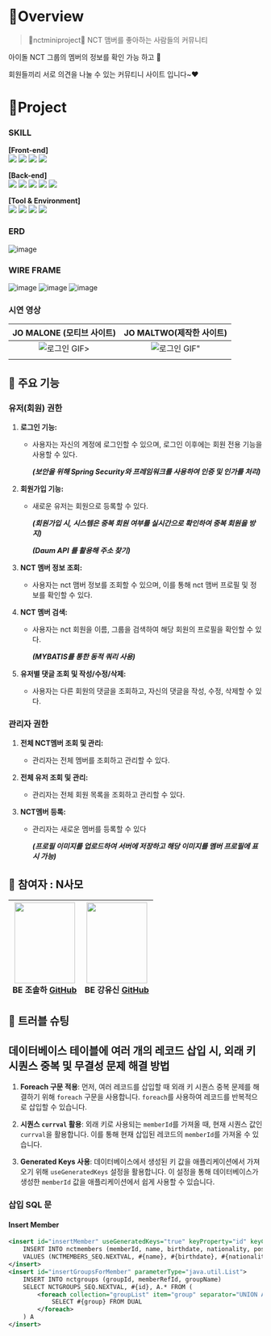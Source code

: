 
#  🍳Overview

> 💚nctminiproject💚 NCT 맴버를 좋아하는 사람들의 커뮤니티

아이돌 NCT 그룹의 멤버의 정보를 확인 가능 하고 👀

회원들끼리 서로 의견을 나눌 수 있는 커뮤티니 사이트 입니다~❤

#  🚩Project

### SKILL
**[Front-end]**  
<img src="https://img.shields.io/badge/javascript-F7DF1E?style=for-the-badge&logo=javascript&logoColor=black"> <img src="https://img.shields.io/badge/bootstrap-7952B3?style=for-the-badge&logo=bootstrap&logoColor=white">
<img src="https://img.shields.io/badge/css-1572B6?style=for-the-badge&logo=css3&logoColor=white"> <img src="https://img.shields.io/badge/HTML5-E34F26?style=for-the-badge&logo=html5&logoColor=white" /> 

**[Back-end]**   
<img src="https://img.shields.io/badge/java-007396?style=for-the-badge&logo=java&logoColor=white"> <img src="https://img.shields.io/badge/oracle-F80000?style=for-the-badge&logo=oracle&logoColor=white"> <img src="https://img.shields.io/badge/spring-6DB33F?style=for-the-badge&logo=spring&logoColor=white"> 
<img src="https://img.shields.io/badge/apache tomcat-F8DC75?style=for-the-badge&logo=apachetomcat&logoColor=white"> <img src="https://img.shields.io/badge/MyBatis-%232BA9E1.svg?style=for-the-badge&logoColor=white" /> 

**[Tool & Environment]**  
<img src="https://img.shields.io/badge/github-181717?style=for-the-badge&logo=github&logoColor=white"> <img src="https://img.shields.io/badge/eclipse ide-2C2255?style=for-the-badge&logo=eclipse ide&logoColor=white"> <img src="https://img.shields.io/badge/figma-F24E1E?style=for-the-badge&logo=figma&logoColor=white"> <img src="https://img.shields.io/badge/Postman-FF6C37?style=for-the-badge&logo=postman&logoColor=white" />

### ERD
![image](https://github.com/simidot/nctminiproject/assets/74632395/873f2013-46bb-42d4-809b-f65e0355cbe8)


### WIRE FRAME
![image](https://github.com/simidot/nctminiproject/assets/114278754/806cf5d0-b14e-47bc-96bd-64e00adb88f5)
![image](https://github.com/simidot/nctminiproject/assets/114278754/d9302fe2-c899-4055-8f0c-1d96dac8d6fb)
![image](https://github.com/simidot/nctminiproject/assets/114278754/078e685d-b0c2-4dee-bcb7-00fe2c6c8527)




### 시연 영상 

| JO MALONE (모티브 사이트) | JO MALTWO(제작한 사이트) |
| :--------: | :--------: |
| ![로그인 GIF](https://github.com/simidot/nctminiproject/assets/114278754/480eb52c-f311-4422-b51e-f4524ba093e2)>|![로그인 GIF](https://github.com/simidot/nctminiproject/assets/114278754/480eb52c-f311-4422-b51e-f4524ba093e2)"|
|||
## 📍 주요 기능
### 유저(회원) 권한

1. **로그인 기능:**
   - 사용자는 자신의 계정에 로그인할 수 있으며, 로그인 이후에는 회원 전용 기능을 사용할 수 있다.

     **_(보안을 위해 Spring Security와 프레임워크를 사용하여 인증 및 인가를 처리)_**

2. **회원가입 기능:**
    - 새로운 유저는 회원으로 등록할 수 있다.

      **_(회원가입 시, 시스템은 중복 회원 여부를 실시간으로 확인하여 중복 회원을 방지)_**

      **_(Daum API 를 활용해 주소 찾기)_**

3. **NCT 멤버 정보 조회:**
    - 사용자는 nct 맴버 정보를 조회할 수 있으며, 이를 통해 nct 맴버 프로필 및 정보를 확인할 수 있다.

4. **NCT 멤버 검색:**
    - 사용자는 nct 회원을 이름, 그룹을 검색하여 해당 회원의 프로필을 확인할 수 있다.

      **_(MYBATIS를 통한 동적 쿼리 사용)_**

5. **유저별 댓글 조회 및 작성/수정/삭제:**
    - 사용자는 다른 회원의 댓글을 조회하고, 자신의 댓글을 작성, 수정, 삭제할 수 있다.



### 관리자 권한

1. **전체 NCT멤버 조회 및 관리:**
    - 관리자는 전체 멤버를 조회하고 관리할 수 있다.

2. **전체 유저 조회 및 관리:**
    - 관리자는 전체 회원 목록을 조회하고 관리할 수 있다.

3. **NCT멤버 등록:**
    - 관리자는 새로운 멤버를 등록할 수 있다

      **_(프로필 이미지를 업로드하여 서버에 저장하고 해당 이미지를 멤버 프로필에 표시 가능)_**



## 🚀 참여자 : N사모  

|<img src="https://github.com/simidot/nctminiproject/assets/74632395/69cc536e-5419-4463-85f2-5ef30f2b5feb" width="120" height="160"/><br/>BE 조솔하 <a href="https://github.com/josolha">GitHub</a>|<img src="https://github.com/simidot/nctminiproject/assets/74632395/fdd43849-ca33-4c55-ade2-1b362a0959cc" width="120" height="160"/><br/>BE 강유신 <a href="https://github.com/simidot">GitHub</a>|
|:---:|:---:|


## 💊 트러블 슈팅
## 데이터베이스 테이블에 여러 개의 레코드 삽입 시, 외래 키 시퀀스 중복 및 무결성 문제 해결 방법

1. **Foreach 구문 적용**: 먼저, 여러 레코드를 삽입할 때 외래 키 시퀀스 중복 문제를 해결하기 위해 `foreach` 구문을 사용합니다. `foreach`를 사용하여 레코드를 반복적으로 삽입할 수 있습니다.

2. **시퀀스 `currval` 활용**: 외래 키로 사용되는 `memberId`를 가져올 때, 현재 시퀀스 값인 `currval`을 활용합니다. 이를 통해 현재 삽입된 레코드의 `memberId`를 가져올 수 있습니다.

3. **Generated Keys 사용**: 데이터베이스에서 생성된 키 값을 애플리케이션에서 가져오기 위해 `useGeneratedKeys` 설정을 활용합니다. 이 설정을 통해 데이터베이스가 생성한 `memberId` 값을 애플리케이션에서 쉽게 사용할 수 있습니다.

### 삽입 SQL 문

#### Insert Member

```xml
<insert id="insertMember" useGeneratedKeys="true" keyProperty="id" keyColumn="memberId">
    INSERT INTO nctmembers (memberId, name, birthdate, nationality, position, mbti, image, regdate)
    VALUES (NCTMEMBERS_SEQ.NEXTVAL, #{name}, #{birthdate}, #{nationality}, #{position}, #{mbti}, #{image}, SYSDATE)
</insert>
<insert id="insertGroupsForMember" parameterType="java.util.List">
    INSERT INTO nctgroups (groupId, memberRefId, groupName)
    SELECT NCTGROUPS_SEQ.NEXTVAL, #{id}, A.* FROM (
        <foreach collection="groupList" item="group" separator="UNION ALL">
            SELECT #{group} FROM DUAL
        </foreach>
    ) A
</insert>
